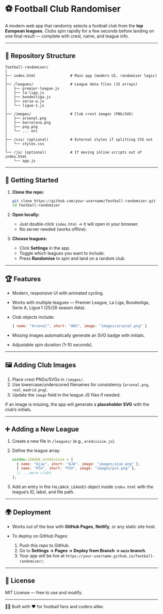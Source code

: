 # ⚽ Football Club Randomiser

A modern web app that randomly selects a football club from the **top European leagues**. Clubs spin rapidly for a few seconds before landing on one final result — complete with crest, name, and league info.

---

## 📂 Repository Structure

```
football-randomiser/
│
├── index.html                # Main app (modern UI, randomiser logic)
│
├── /leagues/                 # League data files (JS arrays)
│   ├── premier-league.js
│   ├── la-liga.js
│   ├── bundesliga.js
│   ├── serie-a.js
│   └── ligue-1.js
│
├── /images/                  # Club crest images (PNG/SVG)
│   ├── arsenal.png
│   ├── barcelona.png
│   ├── psg.png
│   └── ... etc
│
├── /css/ (optional)          # External styles if splitting CSS out
│   └── styles.css
│
└── /js/ (optional)           # If moving inline scripts out of index.html
    └── app.js
```

---

## 🚀 Getting Started

1. **Clone the repo:**

   ```bash
   git clone https://github.com/your-username/football-randomiser.git
   cd football-randomiser
   ```

2. **Open locally:**

   * Just double-click `index.html` → it will open in your browser.
   * No server needed (works offline).

3. **Choose leagues:**

   * Click **Settings** in the app.
   * Toggle which leagues you want to include.
   * Press **Randomise** to spin and land on a random club.

---

## 🏆 Features

* Modern, responsive UI with animated cycling.
* Works with multiple leagues — Premier League, La Liga, Bundesliga, Serie A, Ligue 1 (25/26 season data).
* Club objects include:

  ```js
  { name: "Arsenal", short: "ARS", image: "images/arsenal.png" }
  ```
* Missing images automatically generate an SVG badge with initials.
* Adjustable spin duration (1–10 seconds).

---

## 🖼️ Adding Club Images

1. Place crest PNGs/SVGs in `/images/`.
2. Use lowercase/underscored filenames for consistency (`arsenal.png`, `real_madrid.png`).
3. Update the `image` field in the league JS files if needed.

If an image is missing, the app will generate a **placeholder SVG** with the club’s initials.

---

## ➕ Adding a New League

1. Create a new file in `/leagues/` (e.g., `eredivisie.js`).
2. Define the league array:

   ```js
   window.LEAGUE_eredivisie = [
     { name: "Ajax", short: "AJA", image: "images/ajax.png" },
     { name: "PSV", short: "PSV", image: "images/psv.png" },
     // ...more clubs
   ];
   ```
3. Add an entry in the `FALLBACK_LEAGUES` object inside `index.html` with the league’s ID, label, and file path.

---

## 🌍 Deployment

* Works out of the box with **GitHub Pages**, **Netlify**, or any static site host.
* To deploy on GitHub Pages:

  1. Push this repo to GitHub.
  2. Go to **Settings → Pages → Deploy from Branch → `main` branch**.
  3. Your app will be live at `https://your-username.github.io/football-randomiser/`.

---

## 📜 License

MIT License — free to use and modify.

---

👨‍💻 Built with ❤️ for football fans and coders alike.
